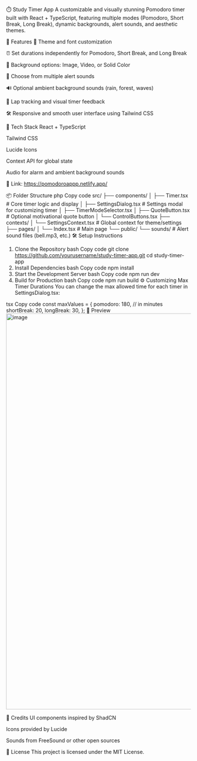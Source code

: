 ⏱️ Study Timer App
A customizable and visually stunning Pomodoro timer built with React + TypeScript, featuring multiple modes (Pomodoro, Short Break, Long Break), dynamic backgrounds, alert sounds, and aesthetic themes.

🚀 Features
🎨 Theme and font customization

⏰ Set durations independently for Pomodoro, Short Break, and Long Break

🌄 Background options: Image, Video, or Solid Color

🔔 Choose from multiple alert sounds

🔊 Optional ambient background sounds (rain, forest, waves)

🧠 Lap tracking and visual timer feedback

🛠️ Responsive and smooth user interface using Tailwind CSS

🧰 Tech Stack
React + TypeScript

Tailwind CSS

Lucide Icons

Context API for global state

Audio for alarm and ambient background sounds

🔗 Link: https://pomodoroappp.netlify.app/

📦 Folder Structure
php
Copy code
src/
├── components/
│   ├── Timer.tsx           # Core timer logic and display
│   ├── SettingsDialog.tsx  # Settings modal for customizing timer
│   ├── TimerModeSelector.tsx
│   ├── QuoteButton.tsx     # Optional motivational quote button
│   └── ControlButtons.tsx
├── contexts/
│   └── SettingsContext.tsx # Global context for theme/settings
├── pages/
│   └── Index.tsx           # Main page
└── public/
    └── sounds/             # Alert sound files (bell.mp3, etc.)
🛠️ Setup Instructions
1. Clone the Repository
bash
Copy code
git clone https://github.com/yourusername/study-timer-app.git
cd study-timer-app
2. Install Dependencies
bash
Copy code
npm install
3. Start the Development Server
bash
Copy code
npm run dev
4. Build for Production
bash
Copy code
npm run build
⚙️ Customizing Max Timer Durations
You can change the max allowed time for each timer in SettingsDialog.tsx:

tsx
Copy code
const maxValues = {
  pomodoro: 180,      // in minutes
  shortBreak: 20,
  longBreak: 30,
};
📸 Preview
<img width="1919" height="1079" alt="image" src="https://github.com/user-attachments/assets/6033173e-d309-49f9-933a-911c79a4a613" />


🙌 Credits
UI components inspired by ShadCN

Icons provided by Lucide

Sounds from FreeSound or other open sources

📄 License
This project is licensed under the MIT License.


